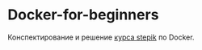 # Docker-for-beginners
Конспектирование и решение [курса stepik](https://stepik.org/course/123300/syllabus) по Docker.
